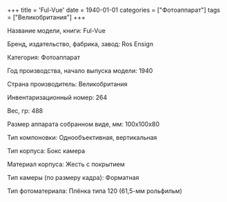 +++
title = 'Ful-Vue'
date = 1940-01-01
categories = ["Фотоаппарат"]
tags = ["Великобритания"]
+++

Название модели, книги: Ful-Vue

Бренд, издательство, фабрика, завод: Ros Ensign

Категория: Фотоаппарат

Год производства, начало выпуска модели: 1940

Страна производитель: Великобритания

Инвентаризационный номер: 264

Вес, гр: 488

Размер аппарата  собранном виде, мм: 100х100х80

Тип компоновки: Однообъективная, вертикальная

Тип корпуса: Бокс камера

Материал корпуса: Жесть с покрытием

Тип камеры (по размеру кадра): Форматная

Тип фотоматериала: Плёнка типа 120 (61,5-мм рольфильм)

